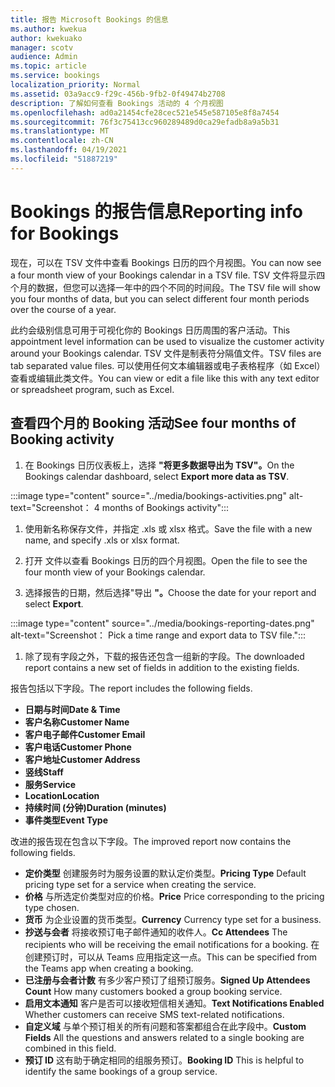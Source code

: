 ```yaml
---
title: 报告 Microsoft Bookings 的信息
ms.author: kwekua
author: kwekuako
manager: scotv
audience: Admin
ms.topic: article
ms.service: bookings
localization_priority: Normal
ms.assetid: 03a9acc9-f29c-456b-9fb2-0f49474b2708
description: 了解如何查看 Bookings 活动的 4 个月视图
ms.openlocfilehash: ad0a21454cfe28cec521e545e587105e8f8a7454
ms.sourcegitcommit: 76f3c75413cc960289489d0ca29efadb8a9a5b31
ms.translationtype: MT
ms.contentlocale: zh-CN
ms.lasthandoff: 04/19/2021
ms.locfileid: "51887219"
---
```

# <a name="reporting-info-for-bookings"></a><span data-ttu-id="91a80-103">Bookings 的报告信息</span><span class="sxs-lookup"><span data-stu-id="91a80-103">Reporting info for Bookings</span></span>

<span data-ttu-id="91a80-104">现在，可以在 TSV 文件中查看 Bookings 日历的四个月视图。</span><span class="sxs-lookup"><span data-stu-id="91a80-104">You can now see a four month view of your Bookings calendar in a TSV file.</span></span> <span data-ttu-id="91a80-105">TSV 文件将显示四个月的数据，但您可以选择一年中的四个不同的时间段。</span><span class="sxs-lookup"><span data-stu-id="91a80-105">The TSV file will show you four months of data, but you can select different four month periods over the course of a year.</span></span>

<span data-ttu-id="91a80-106">此约会级别信息可用于可视化你的 Bookings 日历周围的客户活动。</span><span class="sxs-lookup"><span data-stu-id="91a80-106">This appointment level information can be used to visualize the customer activity around your Bookings calendar.</span></span> <span data-ttu-id="91a80-107">TSV 文件是制表符分隔值文件。</span><span class="sxs-lookup"><span data-stu-id="91a80-107">TSV files are tab separated value files.</span></span> <span data-ttu-id="91a80-108">可以使用任何文本编辑器或电子表格程序（如 Excel）查看或编辑此类文件。</span><span class="sxs-lookup"><span data-stu-id="91a80-108">You can view or edit a file like this with any text editor or spreadsheet program, such as Excel.</span></span>

## <a name="see-four-months-of-booking-activity"></a><span data-ttu-id="91a80-109">查看四个月的 Booking 活动</span><span class="sxs-lookup"><span data-stu-id="91a80-109">See four months of Booking activity</span></span>

1. <span data-ttu-id="91a80-110">在 Bookings 日历仪表板上，选择 **"将更多数据导出为 TSV"。**</span><span class="sxs-lookup"><span data-stu-id="91a80-110">On the Bookings calendar dashboard, select **Export more data as TSV**.</span></span>

:::image type="content" source="../media/bookings-activities.png" alt-text="Screenshot： 4 months of Bookings activity":::

1. <span data-ttu-id="91a80-112">使用新名称保存文件，并指定 .xls 或 xlsx 格式。</span><span class="sxs-lookup"><span data-stu-id="91a80-112">Save the file with a new name, and specify .xls or xlsx format.</span></span>

1. <span data-ttu-id="91a80-113">打开 文件以查看 Bookings 日历的四个月视图。</span><span class="sxs-lookup"><span data-stu-id="91a80-113">Open the file to see the four month view of your Bookings calendar.</span></span>

1. <span data-ttu-id="91a80-114">选择报告的日期，然后选择"导出 **"。**</span><span class="sxs-lookup"><span data-stu-id="91a80-114">Choose the date for your report and select **Export**.</span></span>

:::image type="content" source="../media/bookings-reporting-dates.png" alt-text="Screenshot： Pick a time range and export data to TSV file.":::

1. <span data-ttu-id="91a80-116">除了现有字段之外，下载的报告还包含一组新的字段。</span><span class="sxs-lookup"><span data-stu-id="91a80-116">The downloaded report contains a new set of fields in addition to the existing fields.</span></span>

<span data-ttu-id="91a80-117">报告包括以下字段。</span><span class="sxs-lookup"><span data-stu-id="91a80-117">The report includes the following fields.</span></span>

 - <span data-ttu-id="91a80-118">**日期与时间**</span><span class="sxs-lookup"><span data-stu-id="91a80-118">**Date & Time**</span></span>
- <span data-ttu-id="91a80-119">**客户名称**</span><span class="sxs-lookup"><span data-stu-id="91a80-119">**Customer Name**</span></span>
- <span data-ttu-id="91a80-120">**客户电子邮件**</span><span class="sxs-lookup"><span data-stu-id="91a80-120">**Customer Email**</span></span>
- <span data-ttu-id="91a80-121">**客户电话**</span><span class="sxs-lookup"><span data-stu-id="91a80-121">**Customer Phone**</span></span>
- <span data-ttu-id="91a80-122">**客户地址**</span><span class="sxs-lookup"><span data-stu-id="91a80-122">**Customer Address**</span></span>
- <span data-ttu-id="91a80-123">**竖线**</span><span class="sxs-lookup"><span data-stu-id="91a80-123">**Staff**</span></span>
- <span data-ttu-id="91a80-124">**服务**</span><span class="sxs-lookup"><span data-stu-id="91a80-124">**Service**</span></span>
- <span data-ttu-id="91a80-125">**Location**</span><span class="sxs-lookup"><span data-stu-id="91a80-125">**Location**</span></span>
- <span data-ttu-id="91a80-126">**持续时间 (分钟)**</span><span class="sxs-lookup"><span data-stu-id="91a80-126">**Duration (minutes)**</span></span>
- <span data-ttu-id="91a80-127">**事件类型**</span><span class="sxs-lookup"><span data-stu-id="91a80-127">**Event Type**</span></span>

<span data-ttu-id="91a80-128">改进的报告现在包含以下字段。</span><span class="sxs-lookup"><span data-stu-id="91a80-128">The improved report now contains the following fields.</span></span>

- <span data-ttu-id="91a80-129">**定价类型**   创建服务时为服务设置的默认定价类型。</span><span class="sxs-lookup"><span data-stu-id="91a80-129">**Pricing Type**   Default pricing type set for a service when creating the service.</span></span>
- <span data-ttu-id="91a80-130">**价格**   与所选定价类型对应的价格。</span><span class="sxs-lookup"><span data-stu-id="91a80-130">**Price**   Price corresponding to the pricing type chosen.</span></span>
- <span data-ttu-id="91a80-131">**货币**   为企业设置的货币类型。</span><span class="sxs-lookup"><span data-stu-id="91a80-131">**Currency**   Currency type set for a business.</span></span>
- <span data-ttu-id="91a80-132">**抄送与会者**   将接收预订电子邮件通知的收件人。</span><span class="sxs-lookup"><span data-stu-id="91a80-132">**Cc Attendees**   The recipients who will be receiving the email notifications for a booking.</span></span> <span data-ttu-id="91a80-133">在创建预订时，可以从 Teams 应用指定这一点。</span><span class="sxs-lookup"><span data-stu-id="91a80-133">This can be specified from the Teams app when creating a booking.</span></span>
- <span data-ttu-id="91a80-134">**已注册与会者计数**   有多少客户预订了组预订服务。</span><span class="sxs-lookup"><span data-stu-id="91a80-134">**Signed Up Attendees Count**   How many customers booked a group booking service.</span></span>
- <span data-ttu-id="91a80-135">**启用文本通知**   客户是否可以接收短信相关通知。</span><span class="sxs-lookup"><span data-stu-id="91a80-135">**Text Notifications Enabled**   Whether customers can receive SMS text-related notifications.</span></span>
- <span data-ttu-id="91a80-136">**自定义域**   与单个预订相关的所有问题和答案都组合在此字段中。</span><span class="sxs-lookup"><span data-stu-id="91a80-136">**Custom Fields**   All the questions and answers related to a single booking are combined in this field.</span></span>
- <span data-ttu-id="91a80-137">**预订 ID**   这有助于确定相同的组服务预订。</span><span class="sxs-lookup"><span data-stu-id="91a80-137">**Booking ID**   This is helpful to identify the same bookings of a group service.</span></span>
